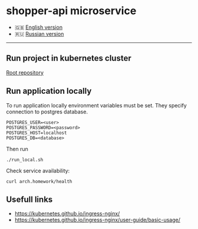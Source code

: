 # shopper-api microservice

* 🇬🇧 [English version](https://www.github.com/arturyumaev/shopper-api/blob/main/README.md)
* 🇷🇺 [Russian version](https://www.github.com/arturyumaev/shopper-api/blob/main/README_rus.md)

___

## Run project in **kubernetes** cluster

[Root repository](https://www.github.com/arturyumaev/shopper)

## Run application locally

To run application locally environment variables must be set. They specify connection to postgres database.

```
POSTGRES_USER=<user>
POSTGRES_PASSWORD=<password>
POSTGRES_HOST=localhost
POSTGRES_DB=<database>
```

Then run

```shell
./run_local.sh
```

Check service availability:

```shell
curl arch.homework/health
```

## Usefull links

- https://kubernetes.github.io/ingress-nginx/
- https://kubernetes.github.io/ingress-nginx/user-guide/basic-usage/

